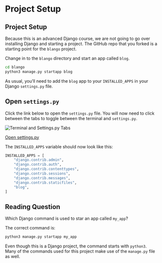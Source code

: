 # Project Setup

## Project Setup

Because this is an advanced Django course, we are not going to go over installing Django and starting a project. The GitHub repo that you forked is a starting point for the `blango` project.

Change in to the `blango` directory and start an app called `blog`.

```bash
cd blango
python3 manage.py startapp blog
```

As usual, you’ll need to add the `blog` app to your `INSTALLED_APPS` in your Django `settings.py` file.

## Open `settings.py`

Click the link below to open the `settings.py` file. You will now need to click between the tabs to toggle between the terminal and `settings.py`.

![Terminal and Settings.py Tabs](https://apollo-media.codio.com/media%2F1%2F7d7517a7f2c1e77f357724333c7dcbdf-b3b1f97bf84ba221.webp)

[Open settings.py]()

The `INSTALLED_APPS` variable should now look like this:

```python
INSTALLED_APPS = [
    "django.contrib.admin",
    "django.contrib.auth",
    "django.contrib.contenttypes",
    "django.contrib.sessions",
    "django.contrib.messages",
    "django.contrib.staticfiles",
    "blog",
]
```





## Reading Question

Which Django command is used to star an app called `my_app`?

The correct command is:
```bash
python3 manage.py startapp my_app
```
Even though this is a Django project, the command starts with `python3`. Many of the commands used for this project make use of the `manage.py` file as well.
